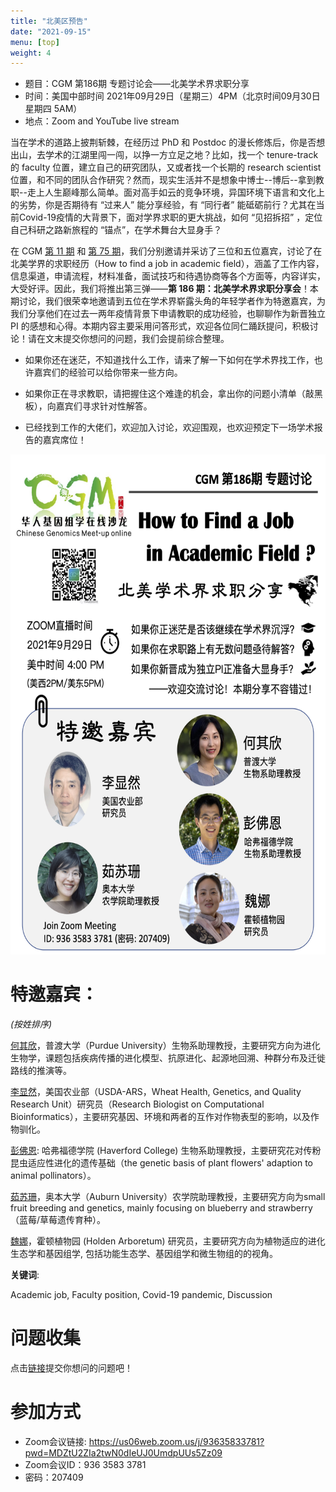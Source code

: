 ```yaml
---
title: "北美区预告"
date: "2021-09-15"
menu: [top]
weight: 4
---
```


- 题目：CGM 第186期 专题讨论会——北美学术界求职分享
- 时间：美国中部时间 2021年09月29日（星期三）4PM（北京时间09月30日 星期四 5AM）
- 地点：Zoom and YouTube live stream


当在学术的道路上披荆斩棘，在经历过 PhD 和 Postdoc 的漫长修炼后，你是否想出山，去学术的江湖里闯一闯，以挣一方立足之地？比如，找一个 tenure-track 的 faculty 位置，建立自己的研究团队，又或者找一个长期的 research scientist 位置，和不同的团队合作研究？然而，现实生活并不是想象中博士--博后--拿到教职--走上人生巅峰那么简单。面对高手如云的竞争环境，异国环境下语言和文化上的劣势，你是否期待有 “过来人” 能分享经验，有 “同行者” 能砥砺前行？尤其在当前Covid-19疫情的大背景下，面对学界求职的更大挑战，如何 “见招拆招” ，定位自己科研之路新旅程的 “锚点”，在学术舞台大显身手？

在 CGM [第 11 期](https://cgmonline.co/2017/08/cgm-%E7%AC%AC11%E6%9C%9Fhow-to-find-a-job-in-academic-field/) 和 [第 75 期](https://cgmonline.co/2019/12/cgm-%E7%AC%AC75%E6%9C%9F%E5%A6%82%E4%BD%95%E5%9C%A8%E5%8C%97%E7%BE%8E%E5%AD%A6%E6%9C%AF%E7%95%8C%E6%89%BE%E5%B7%A5%E4%BD%9C-how-to-find-a-job-in-academic-field/)，我们分别邀请并采访了三位和五位嘉宾，讨论了在北美学界的求职经历（How to find a job in academic field），涵盖了工作内容， 信息渠道，申请流程，材料准备，面试技巧和待遇协商等各个方面等，内容详实，大受好评。因此，我们将推出第三弹——**第 186 期：北美学术界求职分享会**！本期讨论，我们很荣幸地邀请到五位在学术界崭露头角的年轻学者作为特邀嘉宾，为我们分享他们在过去一两年疫情背景下申请教职的成功经验，也聊聊作为新晋独立 PI 的感想和心得。本期内容主要采用问答形式，欢迎各位同仁踊跃提问，积极讨论！请在文末提交你想问的问题，我们会提前综合整理。

- 如果你还在迷茫，不知道找什么工作，请来了解一下如何在学术界找工作，也许嘉宾们的经验可以给你带来一些方向。

- 如果你正在寻求教职，请把握住这个难逢的机会，拿出你的问题小清单（敲黑板），向嘉宾们寻求针对性解答。

- 已经找到工作的大佬们，欢迎加入讨论，欢迎围观，也欢迎预定下一场学术报告的嘉宾席位！


<div align="center">
<img src="https://github.com/qli/qli.github.io/blob/main/images/US186-flyer.png" height=800>
</div>


# 特邀嘉宾：
*(按姓排序)*

[何其欣](www.qixinhe.net)，普渡大学（Purdue University）生物系助理教授，主要研究方向为进化生物学，课题包括疾病传播的进化模型、抗原进化、起源地回溯、种群分布及迁徙路线的推演等。

[李显然](https://scholar.google.com/citations?user=Oaii0dQAAAAJ&hl=en)，美国农业部（USDA-ARS，Wheat Health, Genetics, and Quality Research Unit）研究员（Research Biologist on Computational Bioinformatics），主要研究基因、环境和两者的互作对作物表型的影响，以及作物驯化。

[彭佛恩](https://www.haverford.edu/users/fpeng): 哈弗福德学院 (Haverford College) 生物系助理教授，主要研究花对传粉昆虫适应性进化的遗传基础（the genetic basis of plant flowers' adaption to animal pollinators）。

[茹苏珊](https://agriculture.auburn.edu/about/directory/faculty/sushan-ru/)，奥本大学（Auburn University）农学院助理教授，主要研究方向为small fruit breeding and genetics, mainly focusing on blueberry and strawberry（蓝莓/草莓遗传育种）。

[魏娜](https://wei-lab.org/)，霍顿植物园 (Holden Arboretum) 研究员，主要研究方向为植物适应的进化生态学和基因组学, 包括功能生态学、基因组学和微生物组的的视角。


**关键词**: 

Academic job, Faculty position, Covid-19 pandemic, Discussion

# 问题收集
点击[链接](https://forms.gle/t3tGMgJkicQc1KqU9)提交你想问的问题吧！

# 参加方式
- Zoom会议链接: https://us06web.zoom.us/j/93635833781?pwd=MDZtU2ZIa2twN0dIeUJ0UmdpUUs5Zz09
- Zoom会议ID：936 3583 3781
- 密码：207409
